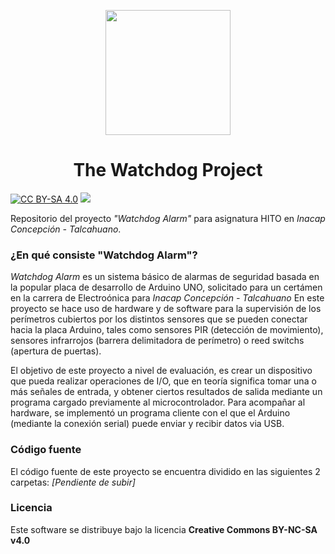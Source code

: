 [cc-by-sa]: http://creativecommons.org/licenses/by-sa/4.0/

[cc-by-sa-image]: https://licensebuttons.net/l/by-sa/4.0/88x31.png
[cc-by-sa-shield]: https://img.shields.io/badge/Licencia-CC--BY--SA%204.0-brightgreen

<p align="center">
  <img width="200" height="200" src="https://user-images.githubusercontent.com/77955772/193131412-71156534-2981-4b9b-bc94-21015538ff8c.png">
</p>

<h1 align = "center"> The Watchdog Project </h1>

[![CC BY-SA 4.0][cc-by-sa-shield]][cc-by-sa] ![](https://img.shields.io/badge/Build-Alpha%20(Passing)-green)

Repositorio del proyecto _"Watchdog Alarm"_ para asignatura HITO en _Inacap Concepción - Talcahuano_.

### ¿En qué consiste "Watchdog Alarm"?
_Watchdog Alarm_ es un sistema básico de alarmas de seguridad basada en la popular placa de desarrollo de Arduino UNO, solicitado para un certámen en la carrera de Electroónica para _Inacap Concepción - Talcahuano_
En este proyecto se hace uso de hardware y de software para la supervisión de los perímetros cubiertos por los distintos sensores que se pueden conectar hacia la placa Arduino, tales como sensores PIR (detección de movimiento), sensores infrarrojos (barrera delimitadora de perímetro) o reed switchs (apertura de puertas).

El objetivo de este proyecto a nivel de evaluación, es crear un dispositivo que pueda realizar operaciones de I/O, que en teoría significa tomar una o más señales de entrada, y obtener ciertos resultados de salida mediante un programa cargado previamente al microcontrolador.
Para acompañar al hardware, se implementó un programa cliente con el que el Arduino (mediante la conexión serial) puede enviar y recibir datos via USB.

### Código fuente
El código fuente de este proyecto se encuentra dividido en las siguientes 2 carpetas:
_[Pendiente de subir]_

### Licencia
Este software se distribuye bajo la licencia **Creative Commons BY-NC-SA v4.0**
